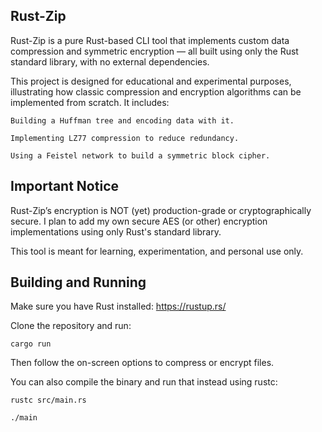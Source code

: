 Rust-Zip
-------
Rust-Zip is a pure Rust-based CLI tool that implements custom data compression and symmetric encryption — all built using only the Rust standard library, with no external dependencies.

This project is designed for educational and experimental purposes, illustrating how classic compression and encryption algorithms can be implemented from scratch. It includes:

    Building a Huffman tree and encoding data with it.

    Implementing LZ77 compression to reduce redundancy.

    Using a Feistel network to build a symmetric block cipher.

Important Notice
-----------------
Rust-Zip’s encryption is NOT (yet) production-grade or cryptographically secure.
I plan to add my own secure AES (or other) encryption implementations using only Rust's standard library.

This tool is meant for learning, experimentation, and personal use only.

Building and Running
--------------------
Make sure you have Rust installed: https://rustup.rs/

Clone the repository and run:

    cargo run

Then follow the on-screen options to compress or encrypt files.

You can also compile the binary and run that instead using rustc:

    rustc src/main.rs

    ./main
